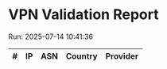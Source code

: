 # VPN Validation Report
Run: 2025-07-14 10:41:36

| # | IP | ASN | Country | Provider |
|---|----|-----|---------|----------|
